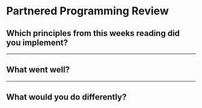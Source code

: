 # Partnered Programming Review



## Which principles from this weeks reading did you implement?


---

## What went well?


---

## What would you do differently?

